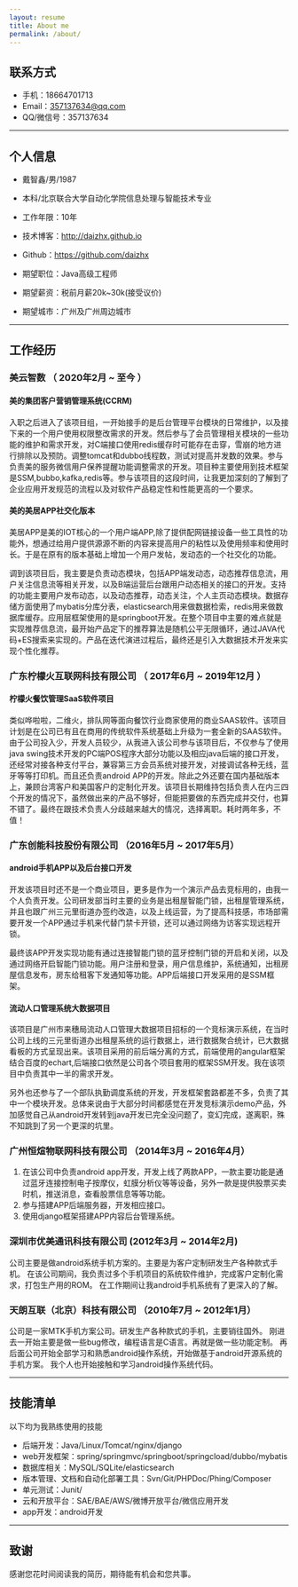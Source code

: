 ```yaml
---
layout: resume
title: About me
permalink: /about/
---
```


## 联系方式

- 手机：18664701713
- Email：357137634@qq.com
- QQ/微信号：357137634

---

## 个人信息

 - 戴智鑫/男/1987
 - 本科/北京联合大学自动化学院信息处理与智能技术专业
 - 工作年限：10年
 - 技术博客：http://daizhx.github.io
 - Github：https://github.com/daizhx

 - 期望职位：Java高级工程师
 - 期望薪资：税前月薪20k~30k(接受议价)
 - 期望城市：广州及广州周边城市

---

## 工作经历

### 美云智数 （ 2020年2月 ~ 至今 ）

#### 美的集团客户营销管理系统(CCRM)
入职之后进入了该项目组，一开始接手的是后台管理平台模块的日常维护，以及接下来的一个用户使用权限整改需求的开发。然后参与了会员管理相关模块的一些功能的维护和需求开发，对C端接口使用redis缓存时可能存在击穿，雪崩的地方进行排除以及预防。调整tomcat和dubbo线程数，测试对提高并发数的效果。参与负责美的服务微信用户保养提醒功能调整需求的开发。项目种主要使用到技术框架是SSM,bubbo,kafka,redis等。参与该项目的这段时间，让我更加深刻的了解到了企业应用开发规范的流程以及对软件产品稳定性和性能更高的一个要求。

#### 美的美居APP社交化版本
美居APP是美的IOT核心的一个用户端APP,除了提供配网链接设备一些工具性的功能外，想通过给用户提供源源不断的内容来提高用户的粘性以及使用频率和使用时长。于是在原有的版本基础上增加一个用户发帖，发动态的一个社交化的功能。

调到该项目后，我主要是负责动态模块，包括APP端发动态，动态推荐信息流，用户关注信息流等相关开发，以及B端运营后台跟用户动态相关的接口的开发。支持的功能主要用户发布动态，以及动态推荐，动态关注，个人主页动态模块。数据存储方面使用了mybatis分库分表，elasticsearch用来做数据检索，redis用来做数据库缓存。应用层框架使用的是springboot开发。在整个项目中主要的难点就是实现推荐信息流，最开始产品定下的推荐算法是随机公平无限循环，通过JAVA代码+ES搜索来实现的。产品在迭代演进过程后，最终还是引入大数据技术开发来实现个性化推荐。

 
### 广东柠檬火互联网科技有限公司 （ 2017年6月 ~ 2019年12月 ）

#### 柠檬火餐饮管理SaaS软件项目

类似哗啦啦，二维火，排队网等面向餐饮行业商家使用的商业SAAS软件。该项目计划是在公司已有且在商用的传统软件系统基础上升级为一套全新的SAAS软件。由于公司投入少，开发人员较少，从我进入该公司参与该项目后，不仅参与了使用java swing技术开发的PC端POS程序大部分功能以及相应java后端的接口开发，还经常对接各种支付平台，兼容第三方会员系统对接开发，对接调试各种无线，蓝牙等等打印机。而且还负责android APP的开发。除此之外还要在国内基础版本上，兼顾台湾客户和美国客户的定制化开发。该项目长期维持包括负责人在内三四个开发的情况下，虽然做出来的产品不够好，但能把要做的东西完成并交付，也算不错了。最终在跟技术负责人分歧越来越大的情况，选择离职。耗时两年多，不值！

### 广东创能科技股份有限公司 （2016年5月 ~ 2017年5月）
#### android手机APP以及后台接口开发

开发该项目时还不是一个商业项目，更多是作为一个演示产品去竞标用的，由我一个人负责开发。公司研发部当时主要的业务是出租屋智能门锁，出租屋管理系统，并且也跟广州三元里街道办签约改造，以及上线运营，为了提高科技感，市场部需要开发一个APP通过手机来代替门禁卡开锁，还可以通过网络为访客实现远程开锁。

最终该APP开发实现功能有通过连接智能门锁的蓝牙控制门锁的开启和关闭，以及通过网络开启智能门锁功能。用户注册和登录，用户信息维护，系统通知，出租房屋信息发布，房东给租客下发通知等功能。APP后端接口开发采用的是SSM框架。

#### 流动人口管理系统大数据项目

该项目是广州市来穗局流动人口管理大数据项目招标的一个竞标演示系统，在当时公司上线的三元里街道办出租屋系统的运行数据上，进行数据聚合统计，已大数据看板的方式呈现出来。该项目采用的前后端分离的方式，前端使用的angular框架结合百度的echart,后端接口依然是公司各个项目套用的框架SSM开发。我在该项目中负责其中一半的需求开发。

另外也还参与了一个部队执勤调度系统的开发，开发框架套路都差不多，负责了其中一个模块开发。总体来说由于大部分时间都感觉在开发竞标演示demo产品，外加感觉自己从android开发转到java开发已完全没问题了，变幻完成，遂离职，殊不知跳到了另一个更深的坑里。


### 广州恒煊物联网科技有限公司 （2014年3月 ~ 2016年4月）

1. 在该公司中负责android app开发，开发上线了两款APP，一款主要功能是通过蓝牙连接控制电子按摩仪，虹膜分析仪等等设备，另外一款是提供股票买卖时机，推送消息，查看股票信息等等功能。
2. 参与搭建APP后端服务器，开发相应接口。
3. 使用django框架搭建APP内容后台管理系统。

### 深圳市优美通讯科技有限公司 (2012年3月 ~ 2014年2月)
公司主要是做android系统手机方案的。主要是为客户定制研发生产各种款式手机。
在该公司期间，我负责过多个手机项目的系统软件维护，完成客户定制化需求，打包生产用的ROM。
在工作期间让我android手机系统有了更深入的了解。

### 天朗互联（北京）科技有限公司 （2010年7月 ~ 2012年1月）
公司是一家MTK手机方案公司。研发生产各种款式的手机，主要销往国外。
刚进去一开始主要是做一些bug修改，编程语言是C语言。再就是做一些功能定制。
再后面公司开始全部学习和熟悉android操作系统，开始做基于android开源系统的手机方案。
我个人也开始接触和学习android操作系统代码。


---

## 技能清单
以下均为我熟练使用的技能
- 后端开发：Java/Linux/Tomcat/nginx/django
- web开发框架：spring/springmvc/springboot/springcload/dubbo/mybatis
- 数据库相关：MySQL/SQLite/elasticsearch
- 版本管理、文档和自动化部署工具：Svn/Git/PHPDoc/Phing/Composer
- 单元测试：Junit/
- 云和开放平台：SAE/BAE/AWS/微博开放平台/微信应用开发
- app开发：android开发

---

## 致谢
感谢您花时间阅读我的简历，期待能有机会和您共事。

